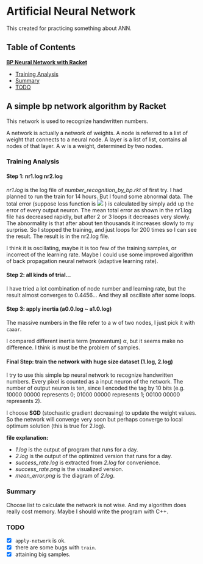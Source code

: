 # Artificial Neural Network
This created for practicing something about ANN.

## Table of Contents

[**BP Neural Network with Racket**](#a-simple-bp-network-algorithm-by-racket)
* [Training Analysis](#bp-ntw-racket-analysis)
* [Summary](#bp-ntw-racket-summary)
* [TODO](#bp-ntw-racket-todo)

<a name="bp-ntw-racket"></a>
## A simple bp network algorithm by Racket

This network is used to recognize handwritten numbers.

A network is actually a network of weights.
A node is referred to a list of weight that connects to a neural node.
A layer is a list of list, contains all nodes of that layer.
A w is a weight, determined by two nodes.

<a name="bp-ntw-racket-analysis"></a>
### Training Analysis
#### Step 1: nr1.log nr2.log
*nr1.log* is the log file of *number_recognition_by_bp.rkt* of first try.
I had planned to run the train for 14 hours. But I found some abnormal data.
The total error (suppose loss function is <img src="http://latex.codecogs.com/gif.latex?%5Cfrac%7B1%7D%7B2%7D%20%28y%20-%20t%29%5E2" /> ) is calculated by simply add up the error of every output neuron.
The mean total error as shown in the nr1.log file has decreased rapidly, but after 2 or 3 loops it decreases very slowly.
The abnormality is that after about ten thousands it increases slowly to my surprise.
So I stopped the training, and just loops for 200 times so I can see the result. The result is in the nr2.log file.

I think it is oscillating, maybe it is too few of the training samples, or incorrect of the learning rate.
Maybe I could use some improved algorithm of back propagation neural network (adaptive learning rate).

#### Step 2: all kinds of trial...
I have tried a lot combination of node number and learning rate, but the result almost converges to 0.4456...
And they all oscillate after some loops.

#### Step 3: apply inertia (a0.0.log ~ a1.0.log)
The massive numbers in the file refer to a w of two nodes, I just pick it with `caaar`.

I compared different inertia term (momentum) α, but it seems make no difference. I think is must be the problem of samples.

#### Final Step: train the network with huge size dataset (1.log, 2.log)
I try to use this simple bp neural network to recognize handwritten numbers. Every pixel is counted as a input neuron of the network. The number of output neuron is ten, since I encoded the tag by 10 bits (e.g. 10000 00000 represents 0; 01000 00000 represents 1; 00100 00000 represents 2).

I choose **SGD** (stochastic gradient decreasing) to update the weight values. So the network will converge very soon but perhaps converge to local optimum solution (this is true for 2.log).

**file explanation:**
+ *1.log* is the output of program that runs for a day.
+ *2.log* is the output of the optimized version that runs for a day.
+ *success_rate.log* is extracted from *2.log* for convenience.
+ *success_rate.png* is the visualized version.
+ *mean_error.png* is the diagram of *2.log*.

<a name="bp-ntw-racket-summary"></a>
### Summary
Choose list to calculate the network is not wise. And my algorithm does really cost memory. Maybe I should write the program with C++.

<a name="bp-ntw-racket-todo"></a>
### TODO
- [x]  `apply-network` is ok.
- [x]  there are some bugs with `train`.
- [x]  attaining big samples.
